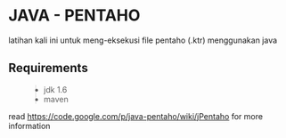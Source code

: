 # JAVA - PENTAHO #

latihan kali ini untuk meng-eksekusi file pentaho (.ktr) menggunakan java

## Requirements ##
<ul>
<blockquote><li>jdk 1.6</li>
<li>maven</li>
</ul></blockquote>

read https://code.google.com/p/java-pentaho/wiki/jPentaho for more information